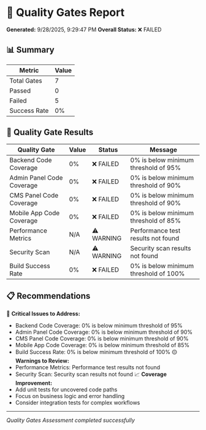 
# 🚀 Quality Gates Report

**Generated:** 9/28/2025, 9:29:47 PM
**Overall Status:** ❌ FAILED

## 📊 Summary

| Metric | Value |
|--------|-------|
| Total Gates | 7 |
| Passed | 0 |
| Failed | 5 |
| Success Rate | 0% |

## 🎯 Quality Gate Results

| Quality Gate | Value | Status | Message |
|-------------|-------|--------|---------|
| Backend Code Coverage | 0% | ❌ FAILED | 0% is below minimum threshold of 95% |
| Admin Panel Code Coverage | 0% | ❌ FAILED | 0% is below minimum threshold of 90% |
| CMS Panel Code Coverage | 0% | ❌ FAILED | 0% is below minimum threshold of 90% |
| Mobile App Code Coverage | 0% | ❌ FAILED | 0% is below minimum threshold of 85% |
| Performance Metrics | N/A | ⚠️ WARNING | Performance test results not found |
| Security Scan | N/A | ⚠️ WARNING | Security scan results not found |
| Build Success Rate | 0% | ❌ FAILED | 0% is below minimum threshold of 100% |


## 📋 Recommendations

🔴 **Critical Issues to Address:**
- Backend Code Coverage: 0% is below minimum threshold of 95%
- Admin Panel Code Coverage: 0% is below minimum threshold of 90%
- CMS Panel Code Coverage: 0% is below minimum threshold of 90%
- Mobile App Code Coverage: 0% is below minimum threshold of 85%
- Build Success Rate: 0% is below minimum threshold of 100%
🟡 **Warnings to Review:**
- Performance Metrics: Performance test results not found
- Security Scan: Security scan results not found
📈 **Coverage Improvement:**
- Add unit tests for uncovered code paths
- Focus on business logic and error handling
- Consider integration tests for complex workflows


---
*Quality Gates Assessment completed successfully*
    